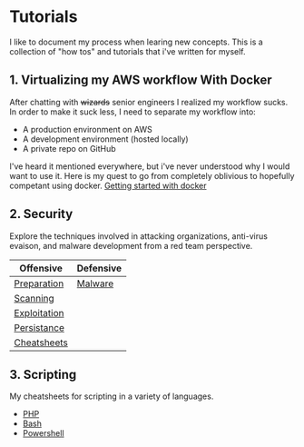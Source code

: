 # Tutorials
I like to document my process when learing new concepts. This is a collection of "how tos" and tutorials that i've written for myself. 

## 1. Virtualizing my AWS workflow With Docker
After chatting with ~~wizards~~ senior engineers I realized my workflow sucks. In order to make it suck less, I need to separate my workflow into:

- A production environment on AWS
- A development environment (hosted locally)
- A private repo on GitHub

I've heard it mentioned everywhere, but i've never understood why I would want to use it. 
Here is my quest to go from completely oblivious to hopefully competant using docker.  [Getting started with docker](docker/README.md)

## 2. Security
Explore the techniques involved in attacking organizations, anti-virus evaison, and malware development from a red team perspective. 


| Offensive | Defensive |
| --------- | --------- |
| [Preparation](Security/Offensive/Preparation/README.md) | [Malware](Security/Defensive/Malware) |
| [Scanning](Security/Offensive/Scanning/) | | 
| [Exploitation](Security/Offensive/Exploitation/) | | 
| [Persistance](Security/Offensive/Persistance/) | | 
| [Cheatsheets](Security/Offensive/Cheatsheets/) | |

## 3. Scripting
My cheatsheets for scripting in a variety of languages.

- [PHP](Scripting/PHP/)
- [Bash](Scripting/Bash/)
- [Powershell](Scripting/Powershell/)
